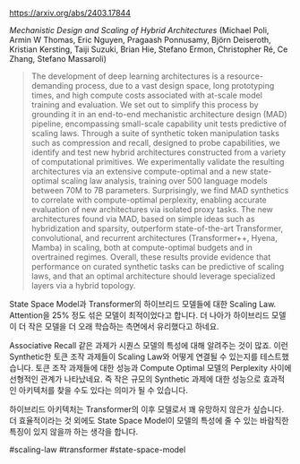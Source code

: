 https://arxiv.org/abs/2403.17844

*Mechanistic Design and Scaling of Hybrid Architectures* (Michael Poli, Armin W Thomas, Eric Nguyen, Pragaash Ponnusamy, Björn Deiseroth, Kristian Kersting, Taiji Suzuki, Brian Hie, Stefano Ermon, Christopher Ré, Ce Zhang, Stefano Massaroli)

> The development of deep learning architectures is a resource-demanding process, due to a vast design space, long prototyping times, and high compute costs associated with at-scale model training and evaluation. We set out to simplify this process by grounding it in an end-to-end mechanistic architecture design (MAD) pipeline, encompassing small-scale capability unit tests predictive of scaling laws. Through a suite of synthetic token manipulation tasks such as compression and recall, designed to probe capabilities, we identify and test new hybrid architectures constructed from a variety of computational primitives. We experimentally validate the resulting architectures via an extensive compute-optimal and a new state-optimal scaling law analysis, training over 500 language models between 70M to 7B parameters. Surprisingly, we find MAD synthetics to correlate with compute-optimal perplexity, enabling accurate evaluation of new architectures via isolated proxy tasks. The new architectures found via MAD, based on simple ideas such as hybridization and sparsity, outperform state-of-the-art Transformer, convolutional, and recurrent architectures (Transformer++, Hyena, Mamba) in scaling, both at compute-optimal budgets and in overtrained regimes. Overall, these results provide evidence that performance on curated synthetic tasks can be predictive of scaling laws, and that an optimal architecture should leverage specialized layers via a hybrid topology.

State Space Model과 Transformer의 하이브리드 모델들에 대한 Scaling Law. Attention을 25% 정도 섞은 모델이 최적이었다고 합니다. 더 나아가 하이브리드 모델이 더 작은 모델을 더 오래 학습하는 측면에서 유리했다고 하네요.

Associative Recall 같은 과제가 시퀀스 모델의 특성에 대해 알려주는 것이 많죠. 이런 Synthetic한 토큰 조작 과제들이 Scaling Law와 어떻게 연결될 수 있는지를 테스트했습니다. 토큰 조작 과제들에 대한 성능과 Compute Optimal 모델의 Perplexity 사이에 선형적인 관계가 나타났네요. 즉 작은 규모의 Synthetic 과제에 대한 성능으로 효과적인 아키텍처를 찾을 수도 있다는 의미가 될 수 있습니다.

하이브리드 아키텍처는 Transformer의 이후 모델로서 꽤 유망하지 않은가 싶습니다. 더 효율적이라는 것 외에도 State Space Model이 모델의 특성에 줄 수 있는 바람직한 특징이 있지 않을까 하는 생각을 합니다.

#scaling-law #transformer #state-space-model 